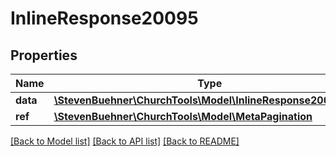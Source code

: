 # InlineResponse20095

## Properties
Name | Type | Description | Notes
------------ | ------------- | ------------- | -------------
**data** | [**\StevenBuehner\ChurchTools\Model\InlineResponse20017Data**](InlineResponse20017Data.md) |  | [optional] 
**ref** | [**\StevenBuehner\ChurchTools\Model\MetaPagination**](MetaPagination.md) |  | [optional] 

[[Back to Model list]](../../README.md#documentation-for-models) [[Back to API list]](../../README.md#documentation-for-api-endpoints) [[Back to README]](../../README.md)

